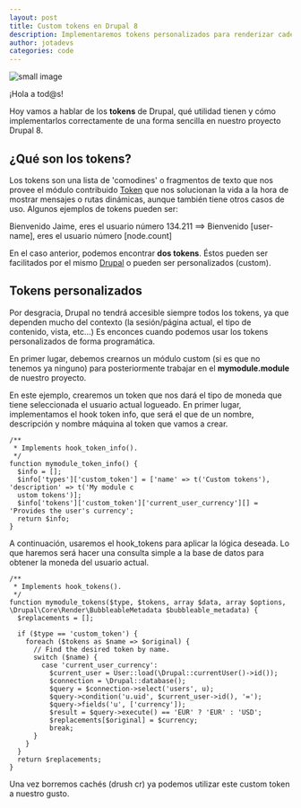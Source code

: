 ```yaml
---
layout: post
title: Custom tokens en Drupal 8
description: Implementaremos tokens personalizados para renderizar cadenas de texto según nuestras necesidades
author: jotadevs
categories: code
---
```


![small image]({{site.baseurl}}/images/misildrupalero.png)

¡Hola a tod@s!  
  
Hoy vamos a hablar de los **tokens** de Drupal, qué utilidad tienen y cómo implementarlos correctamente de una forma sencilla en nuestro proyecto Drupal 8.

## ¿Qué son los tokens?

Los tokens son una lista de 'comodines' o fragmentos de texto que nos provee el módulo contribuido [Token](https://www.drupal.org/project/token) que nos solucionan la vida a la hora de mostrar mensajes o rutas dinámicas, aunque también tiene otros casos de uso. Algunos ejemplos de tokens pueden ser:

Bienvenido Jaime, eres el usuario número 134.211 ==> Bienvenido [user-name], eres el usuario número [node.count]

En el caso anterior, podemos encontrar **dos tokens**. Éstos pueden ser facilitados por el mismo [Drupal](https://www.drupal.org/node/390482) o pueden ser personalizados (custom). 

## Tokens personalizados

Por desgracia, Drupal no tendrá accesible siempre todos los tokens, ya que dependen mucho del contexto (la sesión/página actual, el tipo de contenido, vista, etc...)
Es enconces cuando podemos usar los tokens personalizados de forma programática. 

En primer lugar, debemos crearnos un módulo custom (si es que no tenemos ya ninguno) para posteriormente trabajar en el **mymodule.module** de nuestro proyecto.

En este ejemplo, crearemos un token que nos dará el tipo de moneda que tiene seleccionada el usuario actual logueado.
En primer lugar, implementamos el hook token info, que será el que de un nombre, descripción y nombre máquina al token que vamos a crear.

    /**
     * Implements hook_token_info().
     */
    function mymodule_token_info() {
      $info = [];
      $info['types']['custom_token'] = ['name' => t('Custom tokens'), 'description' => t('My module c
      ustom tokens')];
      $info['tokens']['custom_token']['current_user_currency'][] = 'Provides the user's currency';
      return $info;
    }

A continuación, usaremos el hook_tokens para aplicar la lógica deseada. Lo que haremos será hacer una consulta simple a la base de datos para obtener la moneda del usuario actual.

    /**
     * Implements hook_tokens().
     */
    function mymodule_tokens($type, $tokens, array $data, array $options, \Drupal\Core\Render\BubbleableMetadata $bubbleable_metadata) {
      $replacements = [];
    
      if ($type == 'custom_token') {
        foreach ($tokens as $name => $original) {
          // Find the desired token by name.
          switch ($name) {
            case 'current_user_currency':
              $current_user = User::load(\Drupal::currentUser()->id());
              $connection = \Drupal::database();
              $query = $connection->select('users', u);
              $query->condition('u.uid', $current_user->id(), '=');
              $query->fields('u', ['currency']);
              $result = $query->execute() == 'EUR' ? 'EUR' : 'USD';
              $replacements[$original] = $currency;
              break;
          }
        }
      }
      return $replacements;
    }


Una vez borremos cachés (drush cr) ya podemos utilizar este custom token a nuestro gusto.
